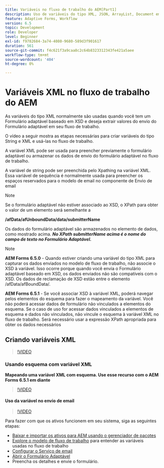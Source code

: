```yaml
---
title: Variáveis no fluxo de trabalho do AEM[Part1]
description: Uso de variáveis do tipo XML, JSON, ArrayList, Document em um workflow AEM
feature: Adaptive Forms, Workflow
version: 6.5
topic: Development
role: Developer
level: Beginner
exl-id: f9782684-3a74-4080-9680-589d3f901617
duration: 561
source-git-commit: f4c621f3a9caa8c2c64b8323312343fe421a5aee
workflow-type: tm+mt
source-wordcount: '404'
ht-degree: 0%

---
```


# Variáveis XML no fluxo de trabalho do AEM

As variáveis do tipo XML normalmente são usadas quando você tem um Formulário adaptável baseado em XSD e deseja extrair valores do envio do Formulário adaptável em seu fluxo de trabalho.

O vídeo a seguir mostra as etapas necessárias para criar variáveis do tipo String e XML e usá-las no fluxo de trabalho.

A variável XML pode ser usada para preencher previamente o formulário adaptável ou armazenar os dados de envio do formulário adaptável no fluxo de trabalho.

A variável de string pode ser preenchida pelo Xpathing na variável XML. Essa variável de sequência é normalmente usada para preencher os espaços reservados para o modelo de email no componente de Envio de email

>[!NOTE]
>
>Se o formulário adaptável não estiver associado ao XSD, o XPath para obter o valor de um elemento será semelhante a
>
>**/afData/afUnboundData/data/submitterName**

Os dados do formulário adaptável são armazenados no elemento de dados, como mostrado acima. **_No XPath submitterName acima é o nome do campo de texto no Formulário Adaptável._**

>[!NOTE]
>
>**AEM Forms 6.5.0** - Quando estiver criando uma variável do tipo XML para capturar os dados enviados no modelo de fluxo de trabalho, não associe o XSD à variável. Isso ocorre porque quando você envia o Formulário adaptável baseado em XSD, os dados enviados não são compatíveis com o XSD. Os dados de reclamação de XSD estão entre o elemento /afData/afBoundData/.
>
>**AEM Forms 6.5.1** - Se você associar XSD à variável XML, poderá navegar pelos elementos do esquema para fazer o mapeamento da variável. Você não poderá acessar dados de formulário não vinculados a elementos do esquema. Se o caso de uso for acessar dados vinculados a elementos de esquema e dados não vinculados, não vincule o esquema à variável XML no fluxo de trabalho. Será necessário usar a expressão XPath apropriada para obter os dados necessários

## Criando variáveis XML

>[!VIDEO](https://video.tv.adobe.com/v/26440?quality=12&learn=on)

### Usando esquema com variável XML

**Mapeando uma variável XML com esquema. Use esse recurso com o AEM Forms 6.5.1 em diante**

>[!VIDEO](https://video.tv.adobe.com/v/28098?quality=12&learn=on)

#### Uso da variável no envio de email

>[!VIDEO](https://video.tv.adobe.com/v/26441?quality=12&learn=on)

Para fazer com que os ativos funcionem em seu sistema, siga as seguintes etapas:

* [Baixar e importar os ativos para AEM usando o gerenciador de pacotes](assets/xmlandstringvariable.zip)
* [Explore o modelo de fluxo de trabalho](http://localhost:4502/editor.html/conf/global/settings/workflow/models/vacationrequest.html) para entender as variáveis usadas no fluxo de trabalho
* [Configurar o Serviço de email](https://helpx.adobe.com/experience-manager/6-5/sites/administering/using/notification.html#ConfiguringtheMailService)
* [Abrir o Formulário Adaptável](http://localhost:4502/content/dam/formsanddocuments/applicationfortimeoff/jcr:content?wcmmode=disabled)
* Preencha os detalhes e envie o formulário.
